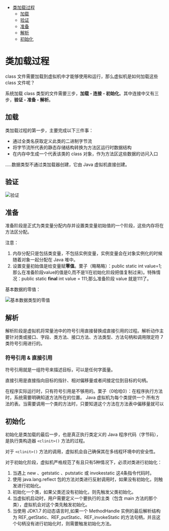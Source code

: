 <!--TOC-->

- [类加载过程](#类加载过程)
  - [加载](#加载)
  - [验证](#验证)
  - [准备](#准备)
  - [解析](#解析)
  - [初始化](#初始化)

<!--TOC-->

# 类加载过程

class 文件需要加载到虚拟机中才能够使用和运行，那么虚拟机是如何加载这些 class 文件呢？



系统加载 class 类型的文件需要三步，**加载 - 连接 - 初始化**。其中连接中又有三步，**验证 - 准备 - 解析**。

## 加载

类加载过程的第一步，主要完成以下三件事：

+ 通过全类名获取定义此类的二进制字节流
+ 将字节流所代表的静态存储结构转换为方法区运行时数据结构
+ 在内存中生成一个代表该类的 class 对象，作为方法区这些数据的访问入口

.....数据类型不通过类加载器创建，它由 Java 虚拟机直接创建。

## 验证

![验证](https://i.imgur.com/wKks535.png)

## 准备

准备阶段是正式为类变量分配内存并设置类变量初始值的一个阶段，这些内存将在方法区分配。

注意：

1. 内存分配只是包括类变量，不包括实例变量，实例变量会在对象实例化的时候随着对象一起分配在 Java 堆中。
2. 设置变量初始值是给变量赋**零值**。栗子（略略略）：public static int value=1;那么在准备阶段value的值是0,而不是1(在初始化阶段把值复制过来)。特殊情况：public static **final** int value = 111;那么准备阶段 value 就是111了。

基本数据的零值：

![基本数据类型的零值](https://i.imgur.com/ixpAIrz.png)

## 解析

解析阶段是虚拟机将常量池中的符号引用直接替换成直接引用的过程。解析动作主要针对类或接口、字段、类方法、接口方法、方法类型、方法句柄和调用限定符 7 类符号引用进行的。

### 符号引用 & 直接引用

符号引用就是一组符号来描述目标，可以是任何字面量。

直接引用是直接指向目标的指针、相对偏移量或者间接定位到目标的句柄。

在程序实际运行时，只有符号引用是不够用的。栗子（0哈哈0）：在程序执行方法时，系统需要明确知道方法所在的位置。 Java 虚拟机为每个类提供一个	所有方法的表。当需要调用一个类的方法时，只要知道这个方法在方法表中偏移量就可以

## 初始化

初始化是类加载的最后一步，也是真正执行类定义的 Java 程序代码（字节码），是执行类构造器 `<clinit>()` 方法的过程。

对于 `<clinit>()` 方法的调用，虚拟机会自己确保其在多线程环境中的安全性。

对于初始化阶段，虚拟机严格规范了有且只有5种情况下，必须对类进行初始化：

1. 当遇上 new 、getstatic 、putstatic 或 invokestatic 这4条指令代码时。
2. 使用 java.lang.reflect 包的方法对类进行反射调用时，如果没有初始化，则触发进行初始化。
3. 初始化一个类，如果父类还没有初始化，则先触发父类初始化。
4. 当虚拟机启动时，用户需要定义一个要执行的主类（包含 main 方法的那个类），虚拟机会对这个类先触发初始化。
5. 当使用 JDK1.7 的动态语言时,如果一个 MethodHandle 实例的最后解析结构为 REF_getStatic、REF_putStatic、REF_invokeStatic 的方法句柄，并且这个句柄没有进行初始化时，则需要触发初始化方法。



 
